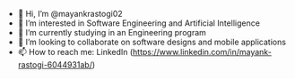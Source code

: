 - 👋 Hi, I’m @mayankrastogi02
- 👀 I’m interested in Software Engineering and Artificial Intelligence
- 🌱 I’m currently studying in an Engineering program
- 💞️ I’m looking to collaborate on software designs and mobile applications
- 📫 How to reach me: LinkedIn (https://www.linkedin.com/in/mayank-rastogi-6044931ab/)

<!---
mayankrastogi02/mayankrastogi02 is a ✨ special ✨ repository because its `README.md` (this file) appears on your GitHub profile.
You can click the Preview link to take a look at your changes.
--->
